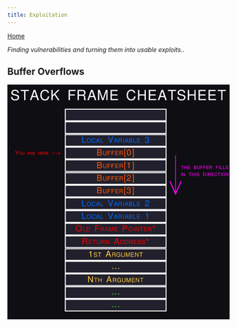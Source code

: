 ```yaml
---
title: Exploitation
---
```


[Home](./)

_Finding vulnerabilities and turning them into usable exploits.._

## Buffer Overflows

![Stack Frame Cheatsheet](./assets/stack-frame-cheatsheet.png)